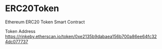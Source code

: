 # ERC20Token
Ethereum ERC20 Token Smart Contract

Token Address
https://rinkeby.etherscan.io/token/0xe2135b9dabaea156b700a86ee64fc324dc077737
